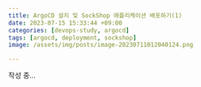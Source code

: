 ```yaml
---
title: ArgoCD 설치 및 SockShop 애플리케이션 배포하기(1)
date: 2023-07-15 15:33:44 +09:00
categories: [devops-study, argocd]
tags: [argocd, deployment, sockshop]
image: /assets/img/posts/image-20230711012040124.png

---
```




작성 중...





